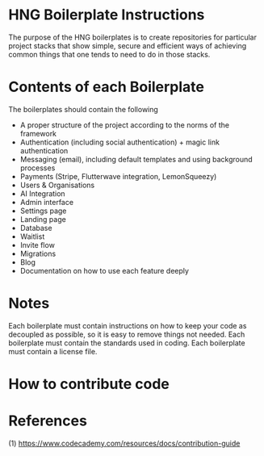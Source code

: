 # HNG Boilerplate Instructions

The purpose of the HNG boilerplates is to create repositories for particular project stacks that show simple, secure and efficient ways of achieving common things that one tends to need to do in those stacks.

# Contents of each Boilerplate

The boilerplates should contain the following

- A proper structure of the project according to the norms of the framework
- Authentication (including social authentication) + magic link authentication
- Messaging (email), including default templates and using background processes
- Payments (Stripe, Flutterwave integration, LemonSqueezy)
- Users & Organisations
- AI Integration
- Admin interface
- Settings page
- Landing page
- Database
- Waitlist
- Invite flow
- Migrations
- Blog
- Documentation on how to use each feature deeply

# Notes
Each boilerplate must contain instructions on how to keep your code as decoupled as possible, so it is easy to remove things not needed. Each boilerplate must contain the standards used in coding. Each boilerplate must contain a license file.

# How to contribute code



# References
(1) https://www.codecademy.com/resources/docs/contribution-guide
